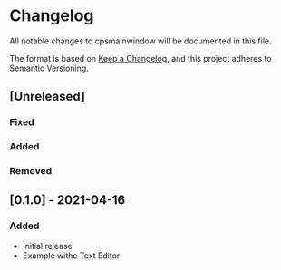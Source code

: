 # Changelog

All notable changes to cpsmainwindow will be documented in this file.

The format is based on [Keep a Changelog](https://keepachangelog.com/en/1.0.0/),
and this project adheres to [Semantic Versioning](https://semver.org/spec/v2.0.0.html).

<!--
### Added for new features.
### Changed for changes in existing functionality.
### Deprecated for soon-to-be removed features.
### Removed for now removed features.
### Fixed for any bug fixes.
### Security in case of vulnerabilities.
-->

## [Unreleased]

### Fixed

### Added

### Removed


## [0.1.0] - 2021-04-16

### Added

- Initial release
- Example withe Text Editor
